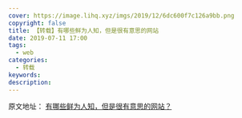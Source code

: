 ```yaml
---
cover: https://image.lihq.xyz/imgs/2019/12/6dc600f7c126a9bb.png
copyright: false
title: 【转载】有哪些鲜为人知，但是很有意思的网站
date: 2019-07-11 17:00
tags:
  - web
categories:
  - 转载
keywords:
description:
---
```


原文地址：
[有哪些鲜为人知，但是很有意思的网站？][1]


  [1]: https://github.com/guanguans/notes/blob/master/Useful-website.md